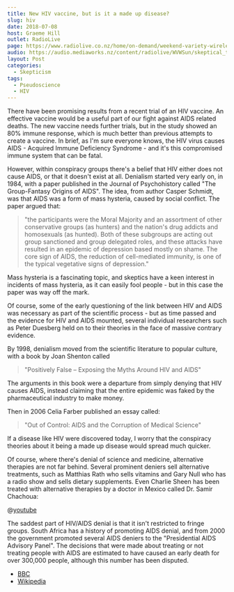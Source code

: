 ```yaml
---
title: New HIV vaccine, but is it a made up disease?
slug: hiv
date: 2018-07-08
host: Graeme Hill
outlet: RadioLive
page: https://www.radiolive.co.nz/home/on-demand/weekend-variety-wireless/2018/07/skeptical-thoughts--aids-denialism-and-bullet-repellent.html
audio: https://audio.mediaworks.nz/content/radiolive/WVWSun/skeptical_thoughts.mp3
layout: Post
categories:
  - Skepticism
tags:
  - Pseudoscience
  - HIV
---
```


There have been promising results from a recent trial of an HIV vaccine. An effective vaccine would be a useful part of our fight against AIDS related deaths. The new vaccine needs further trials, but in the study showed an 80% immune response, which is much better than previous attempts to create a vaccine. In brief, as I'm sure everyone knows, the HIV virus causes AIDS - Acquired Immune Deficiency Syndrome - and it's this compromised immune system that can be fatal.

<!-- more -->

However, within conspiracy groups there's a belief that HIV either does not cause AIDS, or that it doesn't exist at all. Denialism started very early on, in 1984, with a paper published in the Journal of Psychohistory called "The Group-Fantasy Origins of AIDS". The idea, from author Casper Schmidt, was that AIDS was a form of mass hysteria, caused by social conflict. The paper argued that:

> "the participants were the Moral Majority and an assortment of other conservative groups (as hunters) and the nation's drug addicts and homosexuals (as hunted). Both of these subgroups are acting out group sanctioned and group delegated roles, and these attacks have resulted in an epidemic of depression based mostly on shame. The core sign of AIDS, the reduction of cell-mediated immunity, is one of the typical vegetative signs of depression."

Mass hysteria is a fascinating topic, and skeptics have a keen interest in incidents of mass hysteria, as it can easily fool people - but in this case the paper was way off the mark.

Of course, some of the early questioning of the link between HIV and AIDS was necessary as part of the scientific process - but as time passed and the evidence for HIV and AIDS mounted, several individual researchers such as Peter Duesberg held on to their theories in the face of massive contrary evidence.

By 1998, denialism moved from the scientific literature to popular culture, with a book by Joan Shenton called

> "Positively False – Exposing the Myths Around HIV and AIDS"

The arguments in this book were a departure from simply denying that HIV causes AIDS, instead claiming that the entire epidemic was faked by the pharmaceutical industry to make money.

Then in 2006 Celia Farber published an essay called:

> "Out of Control: AIDS and the Corruption of Medical Science"

If a disease like HIV were discovered today, I worry that the conspiracy theories about it being a made up disease would spread much quicker.

Of course, where there's denial of science and medicine, alternative therapies are not far behind. Several prominent deniers sell alternative treatments, such as Matthias Rath who sells vitamins and Gary Null who has a radio show and sells dietary supplements. Even Charlie Sheen has been treated with alternative therapies by a doctor in Mexico called Dr. Samir Chachoua:

@[youtube](https://youtu.be/yvmMB4PBxp0?t=2m3s)

The saddest part of HIV/AIDS denial is that it isn't restricted to fringe groups. South Africa has a history of promoting AIDS denial, and from 2000 the government promoted several AIDS deniers to the "Presidential AIDS Advisory Panel". The decisions that were made about treating or not treating people with AIDS are estimated to have caused an early death for over 300,000 people, although this number has been disputed.

- [BBC](https://www.bbc.com/news/health-44738642)
- [Wikipedia](https://en.wikipedia.org/wiki/HIV/AIDS_denialism)
